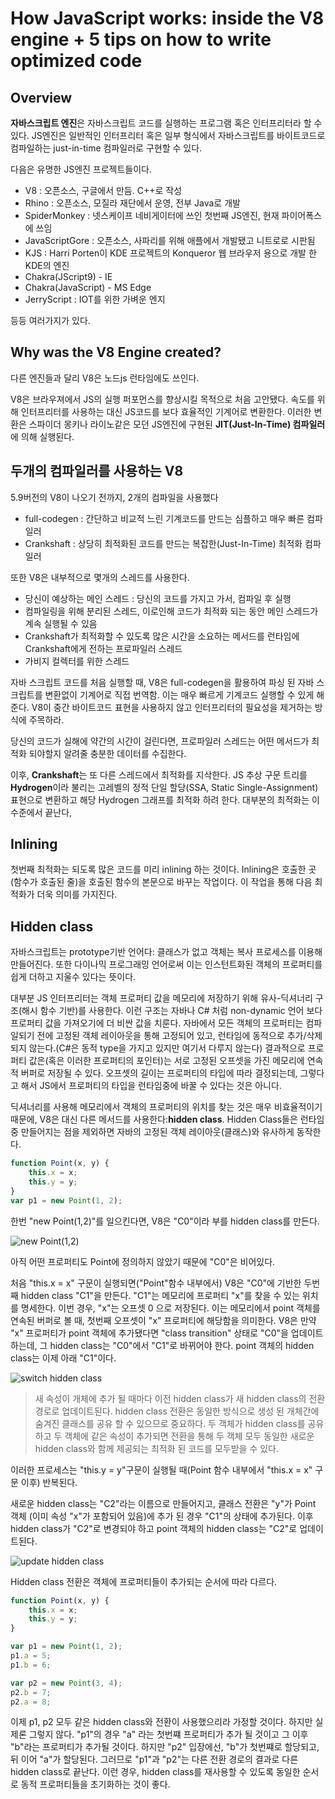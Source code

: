 # How JavaScript works: inside the V8 engine + 5 tips on how to write optimized code

## Overview

**자바스크립트 엔진**은 자바스크립트 코드를 실행하는 프로그램 혹은 인터프리터라 할 수 있다. JS엔진은 일반적인 인터프리터 혹은 일부 형식에서 자바스크립트를 바이트코드로 컴파일하는 just-in-time 컴파일러로 구현할 수 있다.

다음은 유명한 JS엔진 프로젝트들이다.

- V8 : 오픈소스, 구글에서 만듬. C++로 작성
- Rhino : 오픈소스, 모질라 재단에서 운영, 전부 Java로 개발
- SpiderMonkey : 넷스케이프 네비게이터에 쓰인 첫번째 JS엔진, 현재 파이어폭스에 쓰임
- JavaScriptGore : 오픈소스, 사파리를 위해 애플에서 개발됐고 니트로로 시판됨
- KJS : Harri Porten이 KDE 프로젝트의 Konqueror 웹 브라우저 용으로 개발 한 KDE의 엔진
- Chakra(JScript9) - IE
- Chakra(JavaScript) - MS Edge
- JerryScript : IOT를 위한 가벼운 엔지

등등 여러가지가 있다.

## Why was the V8 Engine created?

다른 엔진들과 달리 V8은 노드js 런타임에도 쓰인다.

V8은 브라우져에서 JS의 실행 퍼포먼스를 향상시킬 목적으로 처음 고안됐다. 속도를 위해 인터프리터를 사용하는 대신 JS코드를 보다 효율적인 기계어로 변환한다. 이러한 변환은 스파이더 몽키나 라이노같은 모던 JS엔진에 구현된 **JIT(Just-In-Time) 컴파일러**에 의해 실행된다.

## 두개의 컴파일러를 사용하는 V8

5.9버전의 V8이 나오기 전까지, 2개의 컴파일을 사용했다

- full-codegen : 간단하고 비교적 느린 기계코드를 만드는 심플하고 매우 빠른 컴파일러
- Crankshaft : 상당히 최적화된 코드를 만드는 복잡한(Just-In-Time) 최적화 컴파일러

또한 V8은 내부적으로 몇개의 스레드를 사용한다.

- 당신이 예상하는 메인 스레드 : 당신의 코드를 가지고 가서, 컴파일 후 실행
- 컴파일링을 위해 분리된 스레드, 이로인해 코드가 최적화 되는 동안 메인 스레드가 계속 실행될 수 있음
- Crankshaft가 최적화할 수 있도록 많은 시간을 소요하는 메서드를 런타임에 Crankshaft에게 전하는 프로파일러 스레드
- 가비지 컬렉터를 위한 스레드

자바 스크립트 코드를 처음 실행할 때, V8은 full-codegen을 활용하여 파싱 된 자바 스크립트를 변환없이 기계어로 직접 번역함. 이는 매우 빠르게 기계코드 실행할 수 있게 해준다. V8이 중간 바이트코드 표현을 사용하지 않고 인터프리터의 필요성을 제거하는 방식에 주목하라.

당신의 코드가 실해에 약간의 시간이 걸린다면, 프로파일러 스레드는 어떤 메서드가 최적화 되야할지 알려줄 충분한 데이터를 수집한다.

이후, **Crankshaft**는 또 다른 스레드에서 최적화를 지삭한다. JS 추상 구문 트리를 **Hydrogen**이라 불리는 고레벨의 정적 단일 할당(SSA, Static Single-Assignment) 표현으로 변환하고 해당 Hydrogen 그래프를 최적화 하려 한다. 대부분의 최적화는 이 수준에서 끝난다,

## Inlining

첫번째 최적화는 되도록 많은 코드를 미리 inlining 하는 것이다. Inlining은 호출한 곳(함수가 호출된 줄)을 호출된 함수의 본문으로 바꾸는 작업이다. 이 작업을 통해 다음 최적화가 더욱 의미를 가지진다.

## Hidden class

자바스크립트는 prototype기반 언어다: 클래스가 없고 객체는 복사 프로세스를 이용해 만들어진다. 또한 다이나믹 프로그래밍 언어로써 이는 인스턴트화된 객체의 프로퍼티를 쉽게 더하고 지울수 있다는 뜻이다.

대부분 JS 인터프리터는 객체 프로퍼티 값을 메모리에 저장하기 위해 유사-딕셔너리 구조(해시 함수 기반)를 사용한다. 이런 구조는 자바나 C# 처럼 non-dynamic 언어 보다 프로퍼티 값을 가져오기에 더 비싼 값을 치룬다. 자바에서 모든 객체의 프로퍼티는 컴파일되기 전에 고정된 객체 레이아웃을 통해 고정되어 있고, 런타임에 동적으로 추가/삭제 되지 않는다.(C#은 동적 type을 가지고 있지만 여기서 다루지 않는다) 결과적으로 프로퍼티 값은(혹은 이러한 프로퍼티의 포인터)는 
서로 고정된 오프셋을 가진 메모리에 연속적 버퍼로 저장될 수 있다. 오프셋의 길이는 프로퍼티의 타입에 따라 결정되는데, 그렇다고 해서 JS에서 프로퍼티의 타입을 런타임중에 바꿀 수 있다는 것은 아니다.

딕셔너리를 사용해 메모리에서 객체의 프로퍼티의 위치를 찾는 것은 매우 비효율적이기 때문에, V8은 대신 다른 메서드를 사용한다:**hidden class**. Hidden Class들은 런타임중 만들어지는 점을 제외하면 자바의 고정된 객체 레이아웃(클래스)와 유사하게 동작한다.

```javascript
function Point(x, y) {
    this.x = x;
    this.y = y;
}
var p1 = new Point(1, 2);
```

한번 "new Point(1,2)"를 일으킨다면, V8은 "C0"이라 부를 hidden class를 만든다. 

![new Point(1,2)](https://cdn-images-1.medium.com/max/1600/1*pVnIrMZiB9iAz5sW28AixA.png)

아직 어떤 프로퍼티도 Point에 정의하지 않았기 때문에 "C0"은 비어있다.

처음 "this.x = x" 구문이 실행되면("Point"함수 내부에서) V8은 "C0"에 기반한 두번째 hidden class "C1"을 만든다. "C1"는 메모리에 프로퍼티 "x"를 찾을 수 있는 위치를 명세한다. 이번 경우, "x"는 오프셋 0 으로 저장된다. 이는 메모리에서 point 객체를 연속된 버퍼로 볼 때, 첫번째 오프셋이 "x" 프로퍼티에 해당함을 의미한다. V8은 만약 "x" 프로퍼티가 point 객체에 추가됐다면 "class transition" 상태로 "C0"을 업데이트 하는데, 그 hidden class는 "C0"에서 "C1"로 바뀌어야 한다. point 객체의 hidden class는 이제 아래 "C1"이다.

![switch hidden class](https://cdn-images-1.medium.com/max/1600/1*QsVUE3snZD9abYXccg6Sgw.png)

> 새 속성이 개체에 추가 될 때마다 이전 hidden class가 새 hidden class의 전환 경로로 업데이트된다. hidden class 전환은 동일한 방식으로 생성 된 개체간에 숨겨진 클래스를 공유 할 수 있으므로 중요하다. 두 객체가 hidden class를 공유하고 두 객체에 같은 속성이 추가되면 전환을 통해 두 객체 모두 동일한 새로운 hidden class와 함께 제공되는 최적화 된 코드를 모두받을 수 있다.

이러한 프로세스는 "this.y = y"구문이 실행될 때(Point 함수 내부에서 "this.x = x" 구문 이후) 반복된다.

새로운 hidden class는 "C2"라는 이름으로 만들어지고, 클래스 전환은 "y"가 Point 객체 (이미 속성 "x"가 포함되어 있음)에 추가 된 경우 "C1"의 상태에 추가된다. 이후 hidden class가 "C2"로 변경되야 하고 point 객체의 hidden class는 "C2"로 업데이트된다.

![update hidden class](https://cdn-images-1.medium.com/max/1600/1*spJ8v7GWivxZZzTAzqVPtA.png)

Hidden class 전환은 객체에 프로퍼티들이 추가되는 순서에 따라 다르다.

```javascript
function Point(x, y) {
    this.x = x;
    this.y = y;
}

var p1 = new Point(1, 2);
p1.a = 5;
p1.b = 6;

var p2 = new Point(3, 4);
p2.b = 7;
p2.a = 8;
```

이제 p1, p2 모두 같은 hidden class와 전환이 사용했으리라 가정할 것이다. 하지만 실제론 그렇지 않다. "p1"의 경우 "a" 라는 첫번쨰 프로퍼티가 추가 될 것이고 그 이후 "b"라는 프로퍼티가 추가될 것이다. 하지만 "p2" 입장에선, "b"가 첫번쨰로 할당되고, 뒤 이어 "a"가 할당된다. 그러므로 "p1"과 "p2"는 다른 전환 경로의 결과로 다른 hidden class로 끝난다. 이런 경우, hidden class를 재사용할 수 있도록 동일한 순서로 동적 프로퍼티들을 초기화하는 것이 좋다.